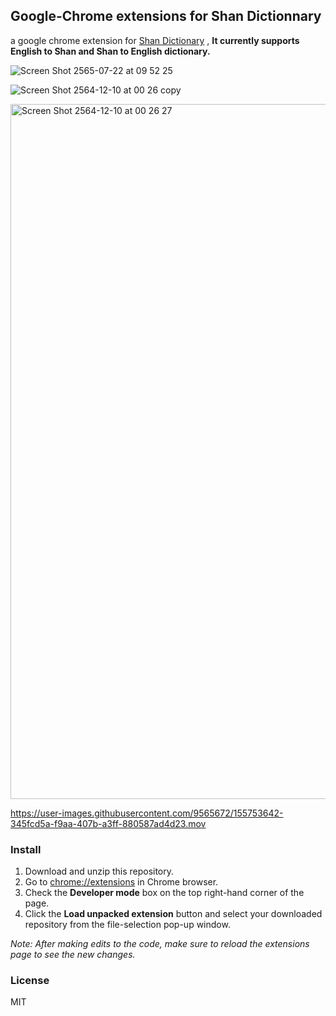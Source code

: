 ## Google-Chrome extensions for Shan Dictionnary

a google chrome extension for [Shan Dictionary](https://shandictionary.com) , **It currently supports English to Shan and Shan to English dictionary.**

![Screen Shot 2565-07-22 at 09 52 25](https://user-images.githubusercontent.com/9565672/180484920-f404b5e0-061d-4ce7-86eb-7f3ccf4ed8c0.png)


![Screen Shot 2564-12-10 at 00 26 copy](https://user-images.githubusercontent.com/9565672/145446520-76033b23-c54b-48d4-919e-977c51d95f52.jpg)

<img width="1112" alt="Screen Shot 2564-12-10 at 00 26 27" src="https://user-images.githubusercontent.com/9565672/145446543-07d1d5af-e905-4d5d-89a2-bcd72a359b27.png">



https://user-images.githubusercontent.com/9565672/155753642-345fcd5a-f9aa-407b-a3ff-880587ad4d23.mov


### Install

1. Download and unzip this repository.
2. Go to [chrome://extensions](chrome://extensions) in Chrome browser.
3. Check the **Developer mode** box on the top right-hand corner of the page.
4. Click the **Load unpacked extension** button and select your downloaded repository from the file-selection pop-up window.

_Note: After making edits to the code, make sure to reload the extensions page to see the new changes._



### License 

MIT
